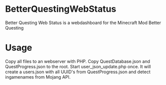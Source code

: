 # BetterQuestingWebStatus
Better Questing Web Status is a webdashboard for the Minecraft Mod Better Questing

# Usage
Copy all files to an webserver with PHP. Copy QuestDatabase.json and QuestProgress.json to the root. Start user_json_update.php once. It will create a users.json with all UUID's from QuestProgress.json and detect ingamenames from Mojang API.
